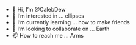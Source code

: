 - 👋 Hi, I’m @CalebDew
- 👀 I’m interested in ... ellipses
- 🌱 I’m currently learning ... how to make friends
- 💞️ I’m looking to collaborate on ... Earth
- 📫 How to reach me ... Arms

<!---
CalebDew/CalebDew is a ✨ special ✨ repository because its `README.md` (this file) appears on your GitHub profile.
You can click the Preview link to take a look at your changes.
--->

